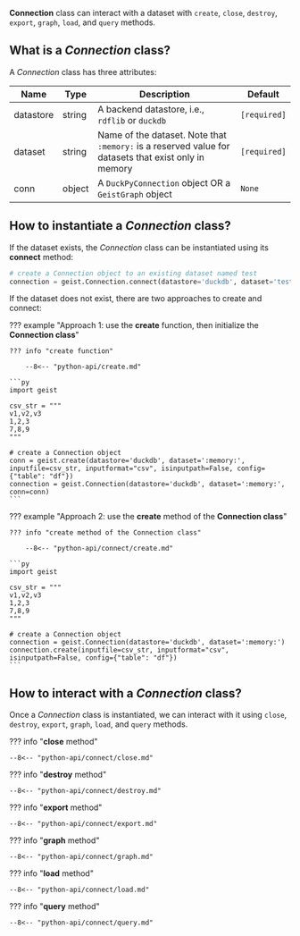 **Connection** class can interact with a dataset with `create`, `close`, `destroy`, `export`, `graph`, `load`, and `query` methods.

## What is a *Connection* class?

A *Connection* class has three attributes:

|Name       |Type    |Description                                | Default   |
|---------- |------- |------------------------------------------ |---------- |
|datastore  |string  |A backend datastore, i.e., `rdflib` or `duckdb`|`[required]` |
|dataset    |string  |Name of the dataset. Note that `:memory:` is a reserved value for datasets that exist only in memory|`[required]` |
|conn       |object  |A `DuckPyConnection` object OR a `GeistGraph` object |`None`       |

## How to instantiate a *Connection* class?

If the dataset exists, the *Connection* class can be instantiated using its **connect** method:

```py
# create a Connection object to an existing dataset named test
connection = geist.Connection.connect(datastore='duckdb', dataset='test')
```

If the dataset does not exist, there are two approaches to create and connect:

??? example "Approach 1: use the **create** function, then initialize the **Connection class**"

    ??? info "create function"

        --8<-- "python-api/create.md"

    ```py
    import geist

    csv_str = """
    v1,v2,v3
    1,2,3
    7,8,9
    """

    # create a Connection object
    conn = geist.create(datastore='duckdb', dataset=':memory:', inputfile=csv_str, inputformat="csv", isinputpath=False, config={"table": "df"})
    connection = geist.Connection(datastore='duckdb', dataset=':memory:', conn=conn)
    ```

??? example "Approach 2: use the **create** method of the **Connection class**"

    ??? info "create method of the Connection class"

        --8<-- "python-api/connect/create.md"

    ```py
    import geist

    csv_str = """
    v1,v2,v3
    1,2,3
    7,8,9
    """

    # create a Connection object
    connection = geist.Connection(datastore='duckdb', dataset=':memory:')
    connection.create(inputfile=csv_str, inputformat="csv", isinputpath=False, config={"table": "df"})
    ```

## How to interact with a *Connection* class?

Once a *Connection* class is instantiated, we can interact with it using `close`, `destroy`, `export`, `graph`, `load`, and `query` methods.

??? info "**close** method"

    --8<-- "python-api/connect/close.md"

??? info "**destroy** method"

    --8<-- "python-api/connect/destroy.md"

??? info "**export** method"

    --8<-- "python-api/connect/export.md"

??? info "**graph** method"

    --8<-- "python-api/connect/graph.md"

??? info "**load** method"

    --8<-- "python-api/connect/load.md"

??? info "**query** method"

    --8<-- "python-api/connect/query.md"

